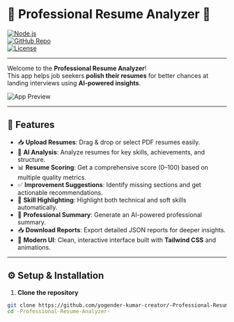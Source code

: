 # 📄 Professional Resume Analyzer 🚀

[![Node.js](https://img.shields.io/badge/Node.js-339933?style=flat&logo=node.js&logoColor=white)](https://nodejs.org/)  
[![GitHub Repo](https://img.shields.io/badge/GitHub-Repository-blue?style=flat&logo=github)](https://github.com/yogender-kumar-creator/-Professional-Resume-Analyzer-)  
[![License](https://img.shields.io/badge/License-Proprietary-red)]()

---

Welcome to the **Professional Resume Analyzer**!  
This app helps job seekers **polish their resumes** for better chances at landing interviews using **AI-powered insights**.

![App Preview](-Professional-Resume-Analyzer-/image.png)
 <!-- Replace with your actual GIF or image path -->

---

## 🌟 Features

- 📥 **Upload Resumes**: Drag & drop or select PDF resumes easily.  
- 🧠 **AI Analysis**: Analyze resumes for key skills, achievements, and structure.  
- 📊 **Resume Scoring**: Get a comprehensive score (0–100) based on multiple quality metrics.  
- ✅ **Improvement Suggestions**: Identify missing sections and get actionable recommendations.  
- 🎯 **Skill Highlighting**: Highlight both technical and soft skills automatically.  
- 📝 **Professional Summary**: Generate an AI-powered professional summary.  
- 📥 **Download Reports**: Export detailed JSON reports for deeper insights.  
- 🎨 **Modern UI**: Clean, interactive interface built with **Tailwind CSS** and animations.

---

## ⚙️ Setup & Installation

1. **Clone the repository**  
```bash
git clone https://github.com/yogender-kumar-creator/-Professional-Resume-Analyzer-
cd -Professional-Resume-Analyzer-
